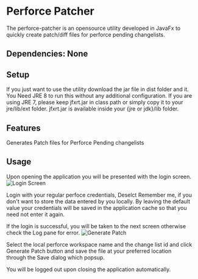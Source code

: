 # Perforce Patcher

The perforce-patcher is an opensource utility developed in JavaFx to quickly create patch/diff files for perforce pending changelists. 
        
## Dependencies: None

## Setup
If you just want to use the utility download the jar file in dist folder and it. You Need JRE 8 to run this without any additional configuration. If you are using JRE 7, please keep jfxrt.jar in class path or simply copy it to your jre/lib/ext folder. jfxrt.jar is available inside your {jre or jdk}/lib folder.

## Features
Generates Patch files for Perforce Pending changelists

## Usage
Upon opening the application you will be presented with the login screen. 
![Login Screen](https://farm2.staticflickr.com/1626/25596793045_91c403dfd9_z.jpg) 

Login with your regular perfoce credentials, Deselct Remember me, if you don't want to store the data entered by you locally. By leaving the default value your credentials will be saved in the application cache so that you need not enter it again.

If the login is successful, you will be taken to the next screen otherwise check the Log pane for error.
![Generate Patch](https://farm2.staticflickr.com/1501/25229331639_f3324f01b4_z.jpg) 

Select the local perforce workspace name and the change list id and click Generate Patch button and save the file at your preferred location through the Save dialog which popsup.

You will be logged out upon closing the application automatically.
